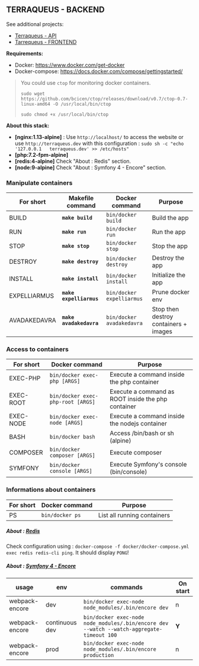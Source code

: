 ## TERRAQUEUS - BACKEND

See additional projects:
* [Terraqueus - API](https://github.com/shadownetX/terraqueus-api)
* [Tarrequeus - FRONTEND](https://github.com/shadownetX/terraqueus-front)

**Requirements:**

* Docker: https://www.docker.com/get-docker
* Docker-compose: https://docs.docker.com/compose/gettingstarted/

> You could use ```ctop``` for monitoring docker containers.
>
>```sudo wget https://github.com/bcicen/ctop/releases/download/v0.7/ctop-0.7-linux-amd64 -O /usr/local/bin/ctop```
>
>```sudo chmod +x /usr/local/bin/ctop```

**About this stack:**

* **[nginx:1.13-alpine]** :  Use ```http://localhost/``` to access the website or use ```http://terraqueus.dev``` with this configuration : ```sudo sh -c "echo '127.0.0.1   terraqueus.dev' >> /etc/hosts"```
* **[php:7.2-fpm-alpine]** 
* **[redis:4-alpine]** Check "About : Redis" section.
* **[node:9-alpine]** Check "About : Symfony 4 - Encore" section.

### Manipulate containers

| **For short** | **Makefile command**        | **Docker command**                  | **Purpose**                          |
|---------------|-----------------------------|-------------------------------------|---------------------------------------|
| BUILD         | **```make build```**        | ```bin/docker build```              | Build the app                         |
| RUN           | **```make run```**          | ```bin/docker run```                | Run the app                           |
| STOP          | **```make stop```**         | ```bin/docker stop```               | Stop the app                          |
| DESTROY       | **```make destroy```**      | ```bin/docker destroy```            | Destroy the app                       |
| INSTALL       | **```make install```**      | ```bin/docker install```            | Initialize the app                    |
| EXPELLIARMUS  | **```make expelliarmus```** | ```bin/docker expelliarmus```       | Prune docker env                      |
| AVADAKEDAVRA  | **```make avadakedavra```** | ```bin/docker avadakedavra```       | Stop then destroy containers + images |

### Access to containers

| **For short** | **Docker command**                    | **Purpose**                                            |
|---------------|---------------------------------------|--------------------------------------------------------|
| EXEC-PHP      | ```bin/docker exec-php [ARGS]```      | Execute a command inside the php container             |
| EXEC-ROOT     | ```bin/docker exec-php-root [ARGS]``` | Execute a command as ROOT inside the php container     |
| EXEC-NODE     | ```bin/docker exec-node [ARGS]```     | Execute a command inside the nodejs container          |
| BASH          | ```bin/docker bash```                 | Access /bin/bash or sh (alpine)                        |
| COMPOSER      | ```bin/docker composer [ARGS]```      | Execute composer                                       |
| SYMFONY       | ```bin/docker console [ARGS]```       | Execute Symfony's console (bin/console)                |

### Informations about containers

| **For short** | **Docker command**                           | **Purpose**                           |
|---------------|----------------------------------------------|---------------------------------------|
| PS            | ```bin/docker ps```                          | List all running containers           |

##### About : [Redis](https://redis.io/)

Check configuration using : ```docker-compose -f docker/docker-compose.yml exec redis redis-cli ping```.
It should display ```PONG```!

##### About : [Symfony 4 - Encore](https://symfony.com/doc/current/frontend.html)

| **usage**      | **env**        | **commands**                                                                                  | **On start** |
|----------------|----------------|-----------------------------------------------------------------------------------------------|--------------|
| webpack-encore | dev            | ```bin/docker exec-node node_modules/.bin/encore dev```                                       | n            |
| webpack-encore | continuous dev | ```bin/docker exec-node node_modules/.bin/encore dev --watch --watch-aggregate-timeout 100``` | **Y**        |
| webpack-encore | prod           | ```bin/docker exec-node node_modules/.bin/encore production```                                | n            |